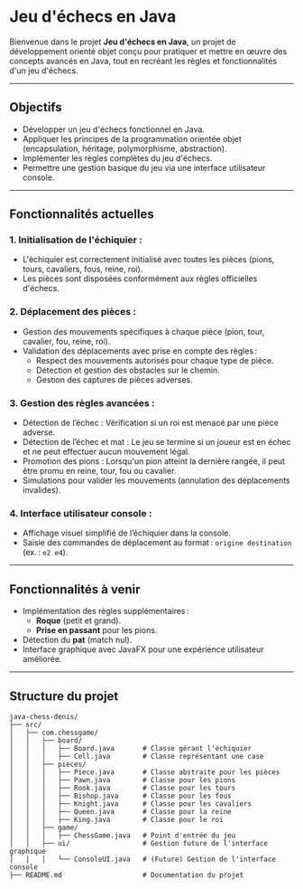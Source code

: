 # Jeu d'échecs en Java

Bienvenue dans le projet **Jeu d'échecs en Java**, un projet de développement orienté objet conçu pour pratiquer et mettre en œuvre des concepts avancés en Java, tout en recréant les règles et fonctionnalités d'un jeu d'échecs.

---

## **Objectifs**
- Développer un jeu d'échecs fonctionnel en Java.
- Appliquer les principes de la programmation orientée objet (encapsulation, héritage, polymorphisme, abstraction).
- Implémenter les règles complètes du jeu d'échecs.
- Permettre une gestion basique du jeu via une interface utilisateur console.

---

## **Fonctionnalités actuelles**
### **1. Initialisation de l'échiquier :**
- L'échiquier est correctement initialisé avec toutes les pièces (pions, tours, cavaliers, fous, reine, roi).
- Les pièces sont disposées conformément aux règles officielles d'échecs.

### **2. Déplacement des pièces :**
- Gestion des mouvements spécifiques à chaque pièce (pion, tour, cavalier, fou, reine, roi).
- Validation des déplacements avec prise en compte des règles :
  - Respect des mouvements autorisés pour chaque type de pièce.
  - Détection et gestion des obstacles sur le chemin.
  - Gestion des captures de pièces adverses.

### **3. Gestion des règles avancées :**
- Détection de l’échec : Vérification si un roi est menacé par une pièce adverse.
- Détection de l’échec et mat : Le jeu se termine si un joueur est en échec et ne peut effectuer aucun mouvement légal.
- Promotion des pions : Lorsqu'un pion atteint la dernière rangée, il peut être promu en reine, tour, fou ou cavalier.
- Simulations pour valider les mouvements (annulation des déplacements invalides).

### **4. Interface utilisateur console :**
- Affichage visuel simplifié de l’échiquier dans la console.
- Saisie des commandes de déplacement au format : `origine destination` (ex. : `e2 e4`).

---

## **Fonctionnalités à venir**
- Implémentation des règles supplémentaires :
  - **Roque** (petit et grand).
  - **Prise en passant** pour les pions.
- Détection du **pat** (match nul).
- Interface graphique avec JavaFX pour une expérience utilisateur améliorée.

---

## **Structure du projet**
```plaintext
java-chess-denis/
├── src/
│   ├── com.chessgame/
│   │   ├── board/
│   │   │   ├── Board.java       # Classe gérant l'échiquier
│   │   │   ├── Cell.java        # Classe représentant une case
│   │   ├── pieces/
│   │   │   ├── Piece.java       # Classe abstraite pour les pièces
│   │   │   ├── Pawn.java        # Classe pour les pions
│   │   │   ├── Rook.java        # Classe pour les tours
│   │   │   ├── Bishop.java      # Classe pour les fous
│   │   │   ├── Knight.java      # Classe pour les cavaliers
│   │   │   ├── Queen.java       # Classe pour la reine
│   │   │   ├── King.java        # Classe pour le roi
│   │   ├── game/
│   │   │   ├── ChessGame.java   # Point d'entrée du jeu
│   │   ├── ui/                  # Gestion future de l'interface graphique
│   │   │   └── ConsoleUI.java   # (Future) Gestion de l'interface console
├── README.md                    # Documentation du projet
